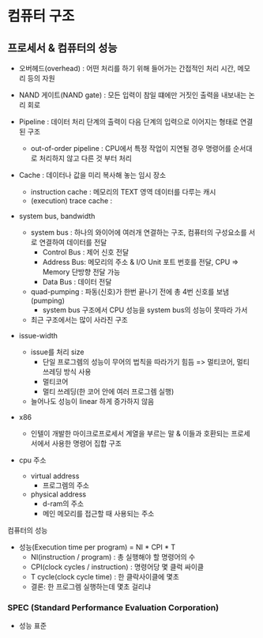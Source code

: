 # 컴퓨터 구조

## 프로세서 & 컴퓨터의 성능

- 오버헤드(overhead) : 어떤 처리를 하기 위해 들어가는 간접적인 처리 시간, 메모리 등의 자원

- NAND 게이트(NAND gate) : 모든 입력이 참일 떄에만 거짓인 출력을 내보내는 논리 회로

- Pipeline : 데이터 처리 단계의 출력이 다음 단계의 입력으로 이어지는 형태로 연결된 구조
  - out-of-order pipeline : CPU에서 특정 작업이 지연될 경우 명령어를 순서대로 처리하지 않고 다른 것 부터 처리

- Cache : 데이터나 값을 미리 복사해 놓는 임시 장소
  - instruction cache : 메모리의 TEXT 영역 데이터를 다루는 캐시
  - (execution) trace cache : 



- system bus, bandwidth
  - system bus : 하나의 와이어에 여러개 연결하는 구조, 컴퓨터의 구성요소를 서로 연결하여 데이터를 전달
    - Control Bus : 제어 신호 전달
    - Address Bus: 메모리의 주소 & I/O Unit 포트 번호를 전달, CPU => Memory 단방향 전달 가능
    - Data Bus : 데이터 전달
  - quad-pumping : 파동(신호)가 한번 끝나기 전에 총 4번 신호를 보냄(pumping)
    - system bus 구조에서 CPU 성능을 system bus의 성능이 못따라 가서
  - 최근 구조에서는 많이 사라진 구조



- issue-width
  - issue를 처리 size
    - 단일 프로그렘의 성능이 무어의 법칙을 따라가기 힘듬 => 멀티코어, 멀티 쓰레딩 방식 사용
    - 멀티코어
    - 멀티 쓰레딩(한 코어 안에 여러 프로그렘 실행)
  - 늘어나도 성능이 linear 하게 증가하지 않음



- x86
  - 인텔이 개발한 마이크로프로세서 계열을 부르는 말 & 이들과 호환되는 프로세서에서 사용한 명령어 집합 구조



- cpu 주소
  - virtual address
    - 프로그렘의 주소
  - physical address
    - d-ram의 주소
    - 메인 메모리를 접근할 때 사용되는 주소



컴퓨터의 성능

- 성능(Execution time per program) = NI * CPI * T
  - NI(instruction / program) : 총 실행해야 할 명령어의 수
  - CPI(clock cycles / instruction) : 명령어당 몇 클럭 싸이클
  - T cycle(clock cycle time) : 한 클락사이클에 몇초
  - 결론: 한 프로그렘 실행하는데 몇초 걸리냐



### SPEC (Standard Performance Evaluation Corporation)

- 성능 표준